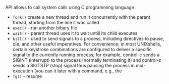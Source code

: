 API allows to call system calls using C programming language :
* `fork()` create a new thread and run it concurrently with the parent thread, starting from the line it was called
* `exec()` - run another bibary file
* `wait()` - parent thread uses it to wait untill its child executes
* `kill()` - used to send signals to a process, including directives to pause, die, and other useful imperatives. For convenience, in most UNIXshells, certain keystroke combinations are configured to deliver a specific signal to the currently running process; for example, control-c sends a SIGINT (interrupt) to the process (normally terminating it) and control-z sends a SIGTSTP (stop) signal thus pausing the process in mid-execution (you can  it later with a command, e.g., the 
* `fg()` - resume 